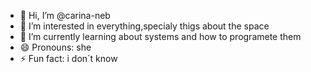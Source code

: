 - 👋 Hi, I’m @carina-neb
- 👀 I’m interested in everything,specialy thigs about the space 
- 🌱 I’m currently learning about systems and how to programete them 
- 😄 Pronouns: she
- ⚡ Fun fact: i don´t know

<!---
carina-neb/carina-neb is a ✨ special ✨ repository because its `README.md` (this file) appears on your GitHub profile.
You can click the Preview link to take a look at your changes.
--->
